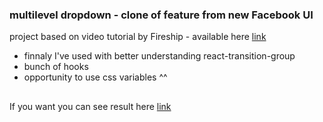 ### multilevel dropdown - clone of feature from new Facebook UI

project based on video tutorial by Fireship - available here [link](https://www.youtube.com/watch?v=IF6k0uZuypA&t=43s)

- finnaly I've used with better understanding react-transition-group
- bunch of hooks
- opportunity to use css variables ^^

## 

If you want you can see result here [link](http://motionless-property.surge.sh/#)
